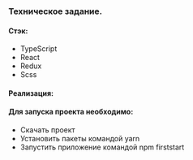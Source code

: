### Техническое задание.


#### Стэк: 
  * TypeScript
  * React
  * Redux
  * Scss
  

#### Реализация: 


#### Для запуска проекта необходимо:
  * Скачать проект
  * Установить пакеты командой yarn
  * Запустить приложение командой npm firststart
